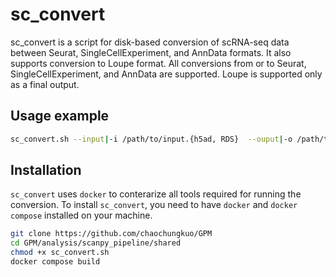 
# sc_convert
sc_convert is a script for disk-based conversion of scRNA-seq data between Seurat, SingleCellExperiment, and AnnData formats. It also supports conversion to Loupe format.
All conversions from or to Seurat, SingleCellExperiment, and AnnData are supported. Loupe is supported only as a final output.

## Usage example

```sh
sc_convert.sh --input|-i /path/to/input.{h5ad, RDS}  --ouput|-o /path/to/output.{h5ad, RDS, cloupe} --from|-f {seurat, sce, anndata}  -t {seurat, sce, loupe, anndata} 
```

## Installation

`sc_convert` uses `docker` to conterarize all tools required for running the conversion. To install `sc_convert`, you need to have `docker` and `docker compose` installed on your machine.

```sh
git clone https://github.com/chaochungkuo/GPM
cd GPM/analysis/scanpy_pipeline/shared
chmod +x sc_convert.sh
docker compose build
```





